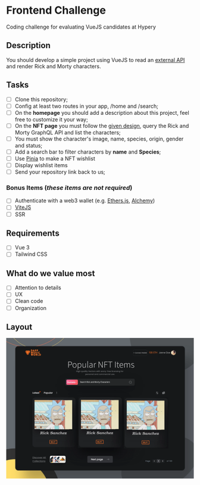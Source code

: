 # Frontend Challenge

Coding challenge for evaluating VueJS candidates at Hypery

## Description

You should develop a simple project using VueJS to read an [external API](https://studio.apollographql.com/public/rick-and-morty-a3b90u/home?variant=current) and render Rick and Morty characters.

## Tasks

- [ ] Clone this repository;
- [ ] Config at least two routes in your app, /home and /search;
- [ ] On the **homepage** you should add a description about this project, feel free to customize it your way;
- [ ] On the **NFT page** you must follow the [given design](https://raw.githubusercontent.com/wiltersongarcia/frontend-challenge/main/assets/layout-frontend.webp?token=GHSAT0AAAAAABXVHZA7UNBAHXEKGN226GB4YYFK4YA), query the Rick and Morty GraphQL API and list the characters;
- [ ] You must show the character's image, name, species, origin, gender and status;
- [ ] Add a search bar to filter characters by **name** and **Species**;
- [ ] Use [Pinia](https://pinia.vuejs.org/) to make a NFT wishlist
- [ ] Display wishlist items
- [ ] Send your repository link back to us;

### Bonus Items (_these items are not required_)

- [ ] Authenticate with a web3 wallet (e.g. [Ethers.js](https://docs.ethers.io/v5/), [Alchemy](https://docs.alchemy.com/reference/use-alchemyweb3js))
- [ ] [ViteJS](https://vitejs.dev/)
- [ ] SSR

## Requirements

- [ ] Vue 3
- [ ] Tailwind CSS

## What do we value most

- [ ] Attention to details
- [ ] UX
- [ ] Clean code
- [ ] Organization

## Layout

![layout image](https://raw.githubusercontent.com/wiltersongarcia/frontend-challenge/main/assets/layout-frontend.webp?token=GHSAT0AAAAAABXVHZA7UNBAHXEKGN226GB4YYFK4YA)
